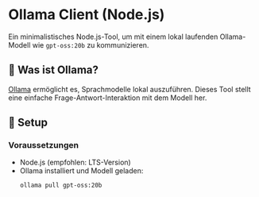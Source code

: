 # Ollama Client (Node.js)

Ein minimalistisches Node.js-Tool, um mit einem lokal laufenden Ollama-Modell wie `gpt-oss:20b` zu kommunizieren.

## 🧠 Was ist Ollama?

[Ollama](https://ollama.com) ermöglicht es, Sprachmodelle lokal auszuführen. Dieses Tool stellt eine einfache Frage-Antwort-Interaktion mit dem Modell her.

## 🚀 Setup

### Voraussetzungen

- Node.js (empfohlen: LTS-Version)
- Ollama installiert und Modell geladen:
  ```bash
  ollama pull gpt-oss:20b
